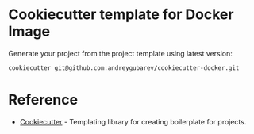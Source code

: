 # Cookiecutter template for Docker Image

Generate your project from the project template using latest version:

```sh
cookiecutter git@github.com:andreygubarev/cookiecutter-docker.git
```

# Reference

- [Cookiecutter](https://cookiecutter.readthedocs.io/en/stable/) - Templating library for creating boilerplate for projects.
